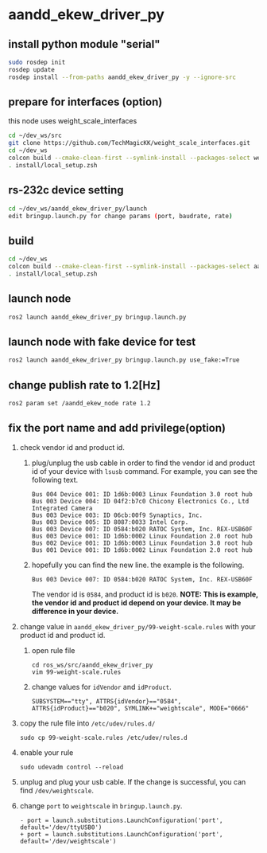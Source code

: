 # aandd_ekew_driver_py

## install python module "serial"
```.sh
sudo rosdep init
rosdep update
rosdep install --from-paths aandd_ekew_driver_py -y --ignore-src
```

## prepare for interfaces (option)
this node uses weight_scale_interfaces
```.sh
cd ~/dev_ws/src
git clone https://github.com/TechMagicKK/weight_scale_interfaces.git
cd ~/dev_ws
colcon build --cmake-clean-first --symlink-install --packages-select weight_scale_interfaces
. install/local_setup.zsh
```

## rs-232c device setting
```.sh
cd ~/dev_ws/aandd_ekew_driver_py/launch
edit bringup.launch.py for change params (port, baudrate, rate)
```

## build
```.sh
cd ~/dev_ws
colcon build --cmake-clean-first --symlink-install --packages-select aandd_ekew_driver_py
. install/local_setup.zsh
```

## launch node
```.sh
ros2 launch aandd_ekew_driver_py bringup.launch.py
```

## launch node with fake device for test
```.sh
ros2 launch aandd_ekew_driver_py bringup.launch.py use_fake:=True
```

## change publish rate to 1.2[Hz]
```.sh
ros2 param set /aandd_ekew_node rate 1.2
```

## fix the port name and add privilege(option)

1. check vendor id and product id.

   1. plug/unplug the usb cable in order to find the vendor id and product id of your device with `lsusb` command. For example, you can see the following text.
      ```shell
      Bus 004 Device 001: ID 1d6b:0003 Linux Foundation 3.0 root hub
      Bus 003 Device 004: ID 04f2:b7c0 Chicony Electronics Co., Ltd Integrated Camera
      Bus 003 Device 003: ID 06cb:00f9 Synaptics, Inc. 
      Bus 003 Device 005: ID 8087:0033 Intel Corp. 
      Bus 003 Device 007: ID 0584:b020 RATOC System, Inc. REX-USB60F
      Bus 003 Device 001: ID 1d6b:0002 Linux Foundation 2.0 root hub
      Bus 002 Device 001: ID 1d6b:0003 Linux Foundation 3.0 root hub
      Bus 001 Device 001: ID 1d6b:0002 Linux Foundation 2.0 root hub
      ```

   2. hopefully you can find the new line. the example is the following.
      ```
      Bus 003 Device 007: ID 0584:b020 RATOC System, Inc. REX-USB60F
      ```

      The vendor id is `0584`, and product id is `b020`. **NOTE: This is example, the vendor id and product id depend on your device. It may be difference in your device.**

2. change  value in `aandd_ekew_driver_py/99-weight-scale.rules` with your product id and product  id.

   1. open rule file
      ```shell
      cd ros_ws/src/aandd_ekew_driver_py
      vim 99-weight-scale.rules
      ```

   2. change values for `idVendor` and `idProduct`.
      ```
      SUBSYSTEM=="tty", ATTRS{idVendor}=="0584", ATTRS{idProduct}=="b020", SYMLINK+="weightscale", MODE="0666"
      ```

3. copy the rule file into `/etc/udev/rules.d/`
   ```shell
   sudo cp 99-weight-scale.rules /etc/udev/rules.d
   ```

4. enable your rule
   ```shell
   sudo udevadm control --reload
   ```

5. unplug and plug your usb cable. If the change is successful, you can find `/dev/weightscale`.

6. change `port` to `weightscale` in `bringup.launch.py`.
   ```
   - port = launch.substitutions.LaunchConfiguration('port', default='/dev/ttyUSB0')
   + port = launch.substitutions.LaunchConfiguration('port', default='/dev/weightscale')
   ```

   

